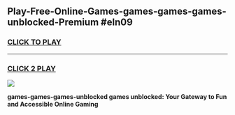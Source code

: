 
## Play-Free-Online-Games-games-games-games-unblocked-Premium #eln09
<h3>
<a href="https://premium.freeplayer.one?title=games-games-games-unblocked&ref=8M">CLICK TO PLAY</a></h3>
<hr>

<h3>
<a href="https://premium.freeplayer.one?title=games-games-games-unblocked&ref=8M">CLICK 2 PLAY</a>
  
</h3>

<a href="https://premium.freeplayer.one?title=games-games-games-unblocked&ref=8M"><img src="https://clearcache.store/games.png"></a>


**games-games-games-unblocked games unblocked: Your Gateway to Fun and Accessible Online Gaming**
